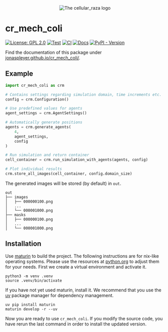 <div align="center">
    <picture>
        <source media="(prefers-color-scheme: dark)" srcset="docs/source/_static/cr_mech_coli_dark_mode.svg">
        <source media="(prefers-color-scheme: light)" srcset="docs/source_static/cr_mech_coli.svg">
        <img alt="The cellular_raza logo" src="doc/cellular_raza.svg">
    </picture>
</div>

# cr_mech_coli
[![License: GPL 2.0](https://img.shields.io/github/license/jonaspleyer/cr_mech_coli?style=flat-square)](https://opensource.org/license/gpl-2-0/)
[![Test](https://img.shields.io/github/actions/workflow/status/jonaspleyer/cr_mech_coli/test.yml?label=Test&style=flat-square)](https://github.com/jonaspleyer/cr_mech_coli/actions)
[![CI](https://img.shields.io/github/actions/workflow/status/jonaspleyer/cr_mech_coli/CI.yml?label=CI&style=flat-square)](https://github.com/jonaspleyer/cr_mech_coli/actions)
[![Docs](https://img.shields.io/github/actions/workflow/status/jonaspleyer/cr_mech_coli/sphinx_doc.yml?label=Docs&style=flat-square)](https://github.com/jonaspleyer/cr_mech_coli/actions)
[![PyPI - Version](https://img.shields.io/pypi/v/cr_mech_coli?style=flat-square)]()

Find the documentation of this package under
[jonaspleyer.github.io/cr_mech_coli/](https://jonaspleyer.github.io/cr_mech_coli/).

## Example

```python
import cr_mech_coli as crm

# Contains settings regarding simulation domain, time increments etc.
config = crm.Configuration()

# Use predefined values for agents
agent_settings = crm.AgentSettings()

# Automatically generate positions
agents = crm.generate_agents(
    4,
    agent_settings,
    config
)

# Run simulation and return container
cell_container = crm.run_simulation_with_agents(agents, config)

# Plot individual results
crm.store_all_images(cell_container, config.domain_size)
```

The generated images will be stored (by default) in `out`.
```text
out
├── images
│   ├── 000000100.png
│   ...
│   └── 000001000.png
├── masks
│   ├── 000000100.png
│   ...
│   └── 000001000.png
```

## Installation
Use [maturin](https://github.com/PyO3/maturin) to build the project.
The following instructions are for nix-like operating systems.
Please use the resources at [python.org](https://python.org/) to adjust them for your needs.
First we create a virtual environment and activate it.

```
python3 -m venv .venv
source .venv/bin/activate
```

If you have not yet used maturin, install it.
We recommend that you use the [uv](https://github.com/astral-sh/uv) package manager for dependency
management.

```
uv pip install maturin
maturin develop -r --uv
```

Now you are ready to use `cr_mech_coli`.
If you modify the source code, you have rerun the last command in order to install the updated
version.

